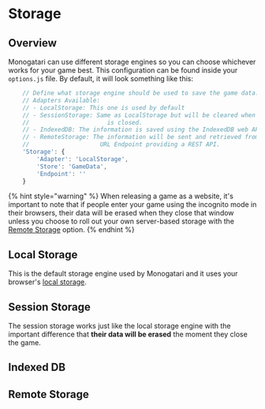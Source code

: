 # Storage

## Overview

Monogatari can use different storage engines so you can choose whichever works for your game best. This configuration can be found inside your `options.js` file. By default, it will look something like this:

```javascript
    // Define what storage engine should be used to save the game data. *
    // Adapters Available:
    // - LocalStorage: This one is used by default
    // - SessionStorage: Same as LocalStorage but will be cleared when the page
    //                      is closed.
    // - IndexedDB: The information is saved using the IndexedDB web API
    // - RemoteStorage: The information will be sent and retrieved from a given
    //                    URL Endpoint providing a REST API.
    'Storage': {
        'Adapter': 'LocalStorage',
        'Store': 'GameData',
        'Endpoint': ''
    }
```

{% hint style="warning" %}
When releasing a game as a website, it's important to note that if people enter your game using the incognito mode in their browsers, their data will be erased when they close that window unless you choose to roll out your own server-based storage with the [Remote Storage](storage-engine.md#remote-storage) option.
{% endhint %}

## Local Storage

This is the default storage engine used by Monogatari and it uses your browser's [local storage](https://developer.mozilla.org/en-US/docs/Web/API/Window/localStorage).

## Session Storage

The session storage works just like the local storage engine with the important difference that **their data will be erased** the moment they close the game.

## Indexed DB

## Remote Storage

